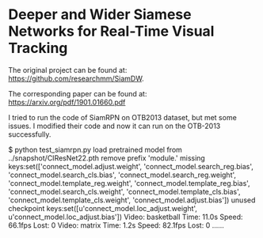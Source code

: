 # Deeper and Wider Siamese Networks for Real-Time Visual Tracking

The original project can be found at: https://github.com/researchmm/SiamDW. 

The corresponding paper can be found at: https://arxiv.org/pdf/1901.01660.pdf 

I tried to run the code of SiamRPN on OTB2013 dataset, but met some issues. I modified their code and now it can run on the OTB-2013 successfully. 

$ python test_siamrpn.py 
load pretrained model from ../snapshot/CIResNet22.pth
remove prefix 'module.'
missing keys:set(['connect_model.adjust.weight', 'connect_model.search_reg.bias', 'connect_model.search_cls.bias', 'connect_model.search_reg.weight', 'connect_model.template_reg.weight', 'connect_model.template_reg.bias', 'connect_model.search_cls.weight', 'connect_model.template_cls.bias', 'connect_model.template_cls.weight', 'connect_model.adjust.bias'])
unused checkpoint keys:set([u'connect_model.loc_adjust.weight', u'connect_model.loc_adjust.bias'])
Video: basketball   Time: 11.0s Speed: 66.1fps Lost: 0
Video: matrix       Time: 1.2s Speed: 82.1fps Lost: 0
......

